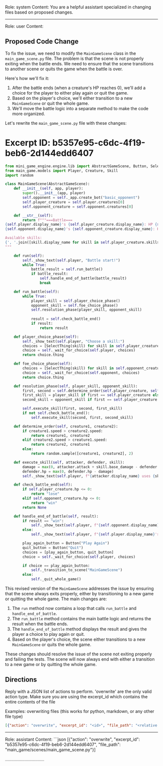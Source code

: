 Role: system
Content: You are a helpful assistant specialized in changing files based on proposed changes.
__________________
Role: user
Content: 
## Proposed Code Change
To fix the issue, we need to modify the `MainGameScene` class in the `main_game_scene.py` file. The problem is that the scene is not properly exiting when the battle ends. We need to ensure that the scene transitions to another scene or quits the game when the battle is over.

Here's how we'll fix it:

1. After the battle ends (when a creature's HP reaches 0), we'll add a choice for the player to either play again or quit the game.
2. Based on the player's choice, we'll either transition to a new `MainGameScene` or quit the whole game.
3. We'll move the battle logic into a separate method to make the code more organized.

Let's rewrite the `main_game_scene.py` file with these changes:

# Excerpt ID: b5357e95-c6dc-4f19-beb6-2d144edd6407
```python main_game/scenes/main_game_scene.py
from mini_game_engine.engine.lib import AbstractGameScene, Button, SelectThing
from main_game.models import Player, Creature, Skill
import random

class MainGameScene(AbstractGameScene):
    def __init__(self, app, player):
        super().__init__(app, player)
        self.opponent = self._app.create_bot("basic_opponent")
        self.player_creature = self.player.creatures[0]
        self.opponent_creature = self.opponent.creatures[0]

    def __str__(self):
        return f"""===Battle===
{self.player.display_name}'s {self.player_creature.display_name}: HP {self.player_creature.hp}/{self.player_creature.max_hp}
{self.opponent.display_name}'s {self.opponent_creature.display_name}: HP {self.opponent_creature.hp}/{self.opponent_creature.max_hp}

Available skills:
{', '.join([skill.display_name for skill in self.player_creature.skills])}
"""

    def run(self):
        self._show_text(self.player, "Battle start!")
        while True:
            battle_result = self.run_battle()
            if battle_result:
                self.handle_end_of_battle(battle_result)
                break

    def run_battle(self):
        while True:
            player_skill = self.player_choice_phase()
            opponent_skill = self.foe_choice_phase()
            self.resolution_phase(player_skill, opponent_skill)
            
            result = self.check_battle_end()
            if result:
                return result

    def player_choice_phase(self):
        self._show_text(self.player, "Choose a skill:")
        choices = [SelectThing(skill) for skill in self.player_creature.skills]
        choice = self._wait_for_choice(self.player, choices)
        return choice.thing

    def foe_choice_phase(self):
        choices = [SelectThing(skill) for skill in self.opponent_creature.skills]
        choice = self._wait_for_choice(self.opponent, choices)
        return choice.thing

    def resolution_phase(self, player_skill, opponent_skill):
        first, second = self.determine_order(self.player_creature, self.opponent_creature)
        first_skill = player_skill if first == self.player_creature else opponent_skill
        second_skill = opponent_skill if first == self.player_creature else player_skill

        self.execute_skill(first, second, first_skill)
        if not self.check_battle_end():
            self.execute_skill(second, first, second_skill)

    def determine_order(self, creature1, creature2):
        if creature1.speed > creature2.speed:
            return creature1, creature2
        elif creature2.speed > creature1.speed:
            return creature2, creature1
        else:
            return random.sample([creature1, creature2], 2)

    def execute_skill(self, attacker, defender, skill):
        damage = max(0, attacker.attack + skill.base_damage - defender.defense)
        defender.hp = max(0, defender.hp - damage)
        self._show_text(self.player, f"{attacker.display_name} uses {skill.display_name} and deals {damage} damage to {defender.display_name}!")

    def check_battle_end(self):
        if self.player_creature.hp <= 0:
            return "lose"
        elif self.opponent_creature.hp <= 0:
            return "win"
        return None

    def handle_end_of_battle(self, result):
        if result == "win":
            self._show_text(self.player, f"{self.opponent.display_name}'s {self.opponent_creature.display_name} has been defeated. You win!")
        else:
            self._show_text(self.player, f"{self.player.display_name}'s {self.player_creature.display_name} has been defeated. You lose!")

        play_again_button = Button("Play Again")
        quit_button = Button("Quit")
        choices = [play_again_button, quit_button]
        choice = self._wait_for_choice(self.player, choices)

        if choice == play_again_button:
            self._transition_to_scene("MainGameScene")
        else:
            self._quit_whole_game()
```

This revised version of the `MainGameScene` addresses the issue by ensuring that the scene always exits properly, either by transitioning to a new game or quitting the whole game. The main changes are:

1. The `run` method now contains a loop that calls `run_battle` and `handle_end_of_battle`.
2. The `run_battle` method contains the main battle logic and returns the result when the battle ends.
3. The `handle_end_of_battle` method displays the result and gives the player a choice to play again or quit.
4. Based on the player's choice, the scene either transitions to a new `MainGameScene` or quits the whole game.

These changes should resolve the issue of the scene not exiting properly and failing the tests. The scene will now always end with either a transition to a new game or by quitting the whole game.

## Directions
Reply with a JSON list of actions to perform. 'overwrite' are the only valid action type. 
Make sure you are using the excerpt_id which contains the entire contents of the file

Examples:
overwriting files (this works for python, markdown, or any other file type)
```json output_example1
[{"action": "overwrite", "excerpt_id": "<id>", "file_path": "<relative file path>"}]
```

__________________
Role: assistant
Content: ```json
[{"action": "overwrite", "excerpt_id": "b5357e95-c6dc-4f19-beb6-2d144edd6407", "file_path": "main_game/scenes/main_game_scene.py"}]
```
__________________
